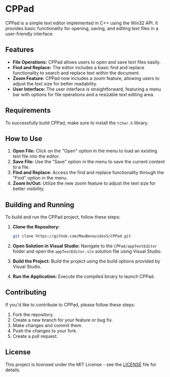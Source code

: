 # CPPad

CPPad is a simple text editor implemented in C++ using the Win32 API. It provides basic functionality for opening, saving, and editing text files in a user-friendly interface.

## Features
- **File Operations:** CPPad allows users to open and save text files easily.
- **Find and Replace:** The editor includes a basic find and replace functionality to search and replace text within the document.
- **Zoom Feature:** CPPad now includes a zoom feature, allowing users to adjust the text size for better readability.
- **User Interface:** The user interface is straightforward, featuring a menu bar with options for file operations and a resizable text editing area.

## Requirements
To successfully build CPPad, make sure to install the `tchar.h` library.

## How to Use
1. **Open File:** Click on the "Open" option in the menu to load an existing text file into the editor.
2. **Save File:** Use the "Save" option in the menu to save the current content to a file.
3. **Find and Replace:** Access the find and replace functionality through the "Find" option in the menu.
4. **Zoom In/Out:** Utilize the new zoom feature to adjust the text size for better visibility.

## Building and Running
To build and run the CPPad project, follow these steps:

1. **Clone the Repository:**
   ```bash
   git clone https://github.com/MauBenavidesS/CPPad.git   
   ```

2. **Open Solution in Visual Studio:**
   Navigate to the `CPPad/appTextEditor` folder and open the `appTextEditor.sln` solution file using Visual Studio.

3. **Build the Project:**
   Build the project using the build options provided by Visual Studio.

4. **Run the Application:**
   Execute the compiled binary to launch CPPad.

## Contributing
If you'd like to contribute to CPPad, please follow these steps:

1. Fork the repository.
2. Create a new branch for your feature or bug fix.
3. Make changes and commit them.
4. Push the changes to your fork.
5. Create a pull request.

## License
This project is licensed under the MIT License - see the [LICENSE](LICENSE) file for details.